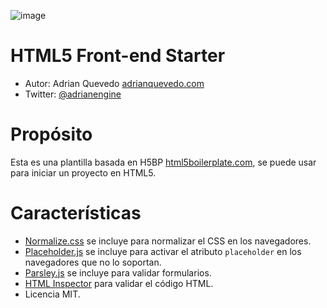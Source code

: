 ![image](https://dl.dropboxusercontent.com/u/2402696/external/logo-sancho.png)

HTML5 Front-end Starter
===================================================

- Autor: Adrian Quevedo [adrianquevedo.com](http://adrianquevedo.com)
- Twitter: [@adrianengine](http://twitter.com/adrianengine)

Propósito
=======

Esta es una plantilla basada en H5BP [html5boilerplate.com](http://html5boilerplate.com), se puede usar para iniciar un proyecto en HTML5.

Características
========

- [Normalize.css](http://necolas.github.com/normalize.css/) se incluye para normalizar el CSS en los navegadores.
- [Placeholder.js](http://mths.be/placeholder) se incluye para activar el atributo ```placeholder``` en los navegadores que no lo soportan.
- [Parsley.js](http://parsleyjs.org/) se incluye para validar formularios.
- [HTML Inspector](https://github.com/philipwalton/html-inspector) para validar el código HTML.
- Licencia MIT.